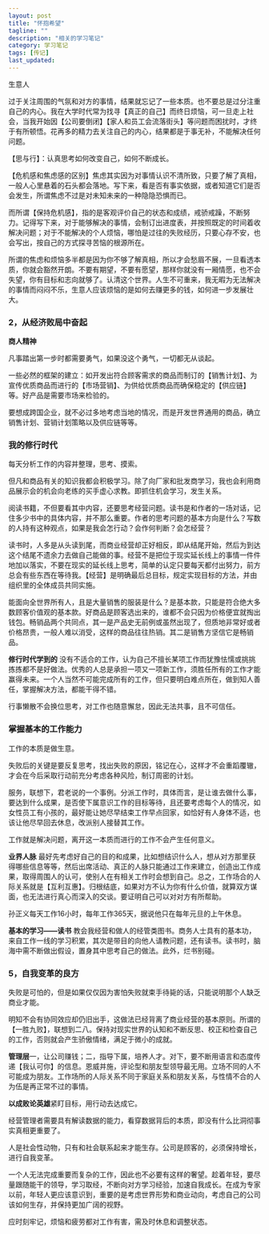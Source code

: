 ```yaml
---
layout: post
title: "怀抱希望"
tagline: ""
description: "相关的学习笔记"
category: 学习笔记
tags: [传记]
last_updated: 
---
```

生意人

过于关注周围的气氛和对方的事情，结果就忘记了一些本质。也不要总是过分注重自己的内心。我在大学时代常为找寻【真正的自己】而终日烦恼，可一旦走上社会，当我开始因【公司要倒闭】【家人和员工会流落街头】等问题而困扰时，才终于有所顿悟。花再多的精力去关注自己的内心，结果都是于事无补，不能解决任何问题。

【思与行】：认真思考如何改变自己，如何不断成长。

【危机感和焦虑感的区别】焦虑其实因为对事情认识不清所致，只要了解了真相，一般人心里悬着的石头都会落地。写下来，看是否有事实依据，或者知道它们是否会发生，所谓焦虑不过是对未知未来的一种隐隐恐惧而已。

而所谓【保持危机感】，指的是客观评价自己的状态和成绩，戒骄戒躁，不断努力。记得写下来，对于能够解决的事情，会制订出进度表，并按照既定的时间着收解决问题；对于不能解决的个人烦恼，哪怕是过往的失败经历，只要心存不安，也会写出，按自己的方式探寻苦恼的根源所在。

所谓的焦虑和烦恼多半都是因为你不够了解真相，所以才会愁眉不展，一旦看透本质，你就会豁然开朗。不要有期望，不要有愿望，那样你就没有一厢情愿，也不会失望，你有目标和志向就够了。认清这个世界。人生不可重来，我无暇为无法解决的事情而闷闷不乐，生意人应该烦恼的是如何去赚更多的钱，如何进一步发展壮大。

### 2，从经济败局中奋起 ###
**商人精神**

凡事踏出第一步时都需要勇气，如果没这个勇气，一切都无从谈起。

一些必然的框架的建立：如开发出符合顾客需求的商品而制订的【销售计划】、为宣传优质商品而进行的【市场营销】、为供给优质商品而确保稳定的【供应链】等。好产品是需要市场来检验的。

要想成跨国企业，就不必过多地考虑当地的情况，而是开发世界通用的商品，确立销售计划、营销计划策略以及供应链等等。

### 我的修行时代 ###
每天分析工作的内容并整理，思考、摸索。

但凡和商品有关的知识我都会积极学习。除了向厂家和批发商学习，我也会利用商品展示会的机会向老练的买手虚心求教。即抓住机会学习，发生关系。

阅读书籍，不但要看其中内容，还要思考经营问题。读书是和作者的一场对话，记住多少书中的具体内容，并不那么重要。作者的思考问题的基本方向是什么？写数的人持有这种观点，如果是我会怎行动？会作何判断？会怎经营？

读书时，人多是从头读到尾，而商业经营却正好相反，即从结尾开始，然后为到达这个结尾不遗余力去做自己能做的事。经营不是把位于现实延长线上的事情一件件地加以落实，不要在现实的延长线上思考，简单的认定只要每天都付出努力，前方总会有些东西在等待我。【经营】是明确最后总目标，规定实现目标的方法，并由组织里的全体成员共同实施。

能面向全世界所有人，且是大量销售的服装是什么？是基本款，只能是符合绝大多数顾客价值观的基本款。好商品是顾客选出来的，谁都不会只因为价格便宜就掏出钱包。畅销品两个共同点，其一是产品史无前例或虽然出现了，但质地非常好或者价格昂贵，一般人难以消受，这样的商品往往热销。其二是销售方坚信它是畅销品。

**修行时代学到的**
没有不适合的工作，认为自己不擅长某项工作而犹豫怯懦或挑挑拣拣都不是好做法。优秀的人总是承担一项又一项新工作，须胜任所有的工作才能赢得未来。一个人当然不可能完成所有的工作，但只要明白难点所在，做到知人善任，掌握解决方法，都能干得不错。

行事懒散不会换位思考，对工作也随意懈怠，因此无法共事，且不可信任。

### 掌握基本的工作能力 ###
工作的本质是做生意。

失败后的关键是要反复思考，找出失败的原因，铭记在心，这样才不会重蹈覆辙，才会在今后采取行动前充分考虑各种风险，制订周密的计划。

服务，联想下，君老说的一个事例。分派工作时，具体而言，是让谁去做什么事，要达到什么成果，是否使下属意识工作的目标等待，且还要考虑每个人的情况，如女性员工有小孩的，最好能让她尽早结束工作早点回家，如恰好有人身体不适，也该让他尽早回去休息，改派别人接替其工作。

工作就是解决问题，离开这一本质而进行的工作不会产生任何意义。

**业界人脉**
最好先考虑好自己的目的和成果，比如想结识什么人，想从对方那里获得哪些信息等等，然后出席活动、真正的人脉只能通过工作来建立，创造出工作成果，取得周围人的认可，使别人在有相关工作时会想到自己。总之，工作场合的人际关系就是【互利互惠】。归根结底，如果对方不认为你有什么价值，就算双方谋面，也无法进行真心而深入的交谈。要证明自己可以对对方有所帮助。

孙正义每天工作16小时，每年工作365天，据说他只在每年元旦的上午休息。

**基本的学习——读书**
教会我经营和做人的经管类图书。商务人士具有的基本功，来自工作一线的学习积累，其次是带目的向他人请教问题，还有读书。读书时，脑海中需不断做出假设，置身其中思考自己的做法。此外，烂书别碰。

### 5，自我变革的良方 ###
失败是可怕的，但是如果仅仅因为害怕失败就束手待毙的话，只能说明那个人缺乏商业才能。

明知不会有协同效应却仍旧出手，这做法已经背离了商业经营的基本原则。所谓的【一胜九败】，联想到二八。保持对现实世界的认知和不断反思、校正和检查自己的工作，否则就会产生骄傲情绪，满足于微小的成就。

**管理层**一，让公司赚钱；二，指导下属，培养人才。对下，要不断用语言和态度传递【我认可你】的信息。恩威并施，评论型和朋友型领导最无用。立场不同的人不可能成为朋友。工作场所的人际关系不同于家庭关系和朋友关系，与性情不合的人为伍是再正常不过的事情。

**以成败论英雄**紧盯目标，用行动去达成它。

经营管理者需要具有解读数据的能力，看穿数据背后的本质，即没有什么比洞彻事实真相更重要了。

人是社会性动物，只有和社会联系起来才能生存。公司是顾客的，必须保持增长，进行自我变革。

一个人无法完成重要而复杂的工作，因此也不必要有这样的奢望。趁着年轻，要尽量跟随能干的领导，学习取经，不断向对方学习经验，加速自我成长。在成为专家以前，年轻人更应该意识到，重要的是考虑世界形势和商业动向，考虑自己的公司该如何生存，并保持更加广阔的视野。

应时刻牢记，烦恼和疲劳都对工作有害，需及时休息和调整状态。




